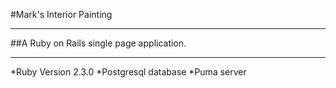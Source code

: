 #Mark's Interior Painting
***
##A Ruby on Rails single page application.
***
*Ruby Version 2.3.0
*Postgresql database
*Puma server
